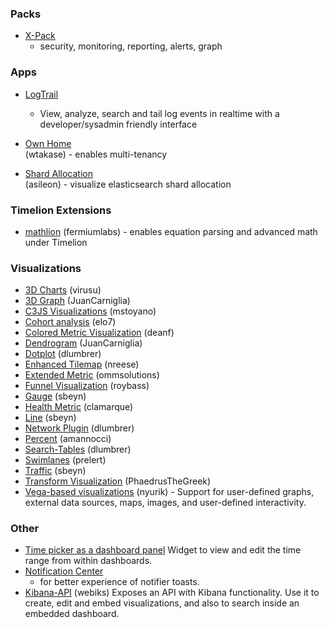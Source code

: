 ### Packs

* [X-Pack](https://www.elastic.co/downloads/x-pack)
  * security, monitoring, reporting, alerts, graph

### Apps

* [LogTrail](https://github.com/sivasamyk/logtrail)
  * View, analyze, search and tail log events in realtime with a developer/sysadmin friendly interface
* [Own Home](https://github.com/wtakase/kibana-own-home)  
  \(wtakase\) - enables multi-tenancy

* [Shard Allocation](https://github.com/asileon/kibana_shard_allocation)  
  \(asileon\) - visualize elasticsearch shard allocation

### Timelion Extensions

* [mathlion](https://github.com/fermiumlabs/mathlion)
  \(fermiumlabs\) - enables equation parsing and advanced math under Timelion

### Visualizations

* [3D Charts](https://github.com/virusu/3D_kibana_charts_vis)
  \(virusu\)
* [3D Graph](https://github.com/JuanCarniglia/area3d_vis)
  \(JuanCarniglia\)
* [C3JS Visualizations](https://github.com/mstoyano/kbn_c3js_vis)
  \(mstoyano\)
* [Cohort analysis](https://github.com/elo7/cohort)
  \(elo7\)
* [Colored Metric Visualization](https://github.com/DeanF/health_metric_vis)
  \(deanf\)
* [Dendrogram](https://github.com/JuanCarniglia/dendrogram_vis)
  \(JuanCarniglia\)
* [Dotplot](https://github.com/dlumbrer/kbn_dotplot)
  \(dlumbrer\)
* [Enhanced Tilemap](https://github.com/nreese/enhanced_tilemap)
  \(nreese\)
* [Extended Metric](https://github.com/ommsolutions/kibana_ext_metrics_vis)
  \(ommsolutions\)
* [Funnel Visualization](https://github.com/outbrain/ob-kb-funnel)
  \(roybass\)
* [Gauge](https://github.com/sbeyn/kibana-plugin-gauge-sg)
  \(sbeyn\)
* [Health Metric](https://github.com/clamarque/Kibana_health_metric_vis)
  \(clamarque\)
* [Line](https://github.com/sbeyn/kibana-plugin-line-sg)
  \(sbeyn\)
* [Network Plugin](https://github.com/dlumbrer/kbn_network)
  \(dlumbrer\)
* [Percent](https://github.com/amannocci/kibana-plugin-metric-percent)
  \(amannocci\)
* [Search-Tables](https://github.com/dlumbrer/kbn_searchtables)
  \(dlumbrer\)
* [Swimlanes](https://github.com/prelert/kibana-swimlane-vis)
  \(prelert\)
* [Traffic](https://github.com/sbeyn/kibana-plugin-traffic-sg)
  \(sbeyn\)
* [Transform Visualization](https://github.com/PhaedrusTheGreek/transform_vis)
  \(PhaedrusTheGreek\)
* [Vega-based visualizations](https://github.com/nyurik/kibana-vega-vis)
  \(nyurik\) - Support for user-defined graphs, external data sources, maps, images, and user-defined interactivity.

### Other

* [Time picker as a dashboard panel](https://github.com/nreese/kibana-time-plugin)
  Widget to view and edit the time range from within dashboards.
* [Notification Center](https://github.com/sw-jung/kibana_notification_center)
  * for better experience of notifier toasts.
* [Kibana-API](https://github.com/Webiks/kibana-API.git)
  \(webiks\) Exposes an API with Kibana functionality. Use it to create, edit and embed visualizations, and also to search inside an embedded dashboard.



